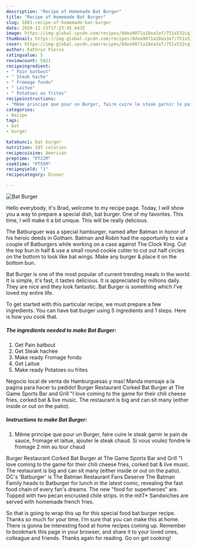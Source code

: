 ```yaml
---
description: "Recipe of Homemade Bat Burger"
title: "Recipe of Homemade Bat Burger"
slug: 1881-recipe-of-homemade-bat-burger
date: 2020-12-23T17:23:45.643Z
image: https://img-global.cpcdn.com/recipes/8dea9071a18ea3af/751x532cq70/bat-burger-photo-principale-de-la-recette.jpg
thumbnail: https://img-global.cpcdn.com/recipes/8dea9071a18ea3af/751x532cq70/bat-burger-photo-principale-de-la-recette.jpg
cover: https://img-global.cpcdn.com/recipes/8dea9071a18ea3af/751x532cq70/bat-burger-photo-principale-de-la-recette.jpg
author: Kathryn Pierce
ratingvalue: 5
reviewcount: 5821
recipeingredient:
- " Pain batbout"
- " Steak hache"
- " Fromage fondu"
- " Laitue"
- " Potatoes ou frites"
recipeinstructions:
- "Même principe que pour un Burger, faire cuire le steak garnir le pain de sauce, fromage et laitue, ajouter le steak chaud. Si vous voulez fondre le fromage 2 min au tour chaud"
categories:
- Recipe
tags:
- bat
- burger

katakunci: bat burger 
nutrition: 107 calories
recipecuisine: American
preptime: "PT22M"
cooktime: "PT55M"
recipeyield: "1"
recipecategory: Dinner

---
```



![Bat Burger](https://img-global.cpcdn.com/recipes/8dea9071a18ea3af/751x532cq70/bat-burger-photo-principale-de-la-recette.jpg)

Hello everybody, it's Brad, welcome to my recipe page. Today, I will show you a way to prepare a special dish, bat burger. One of my favorites. This time, I will make it a bit unique. This will be really delicious.

The Batburguer was a special hamburger, named after Batman in honor of his heroic deeds in Gotham. Batman and Robin had the opportunity to eat a couple of Batburgers while working on a case against The Clock King. Cut the top bun in half &amp; use a small round cookie cutter to cut out half circles on the bottom to look like bat wings. Make any burger &amp; place it on the bottom bun.

Bat Burger is one of the most popular of current trending meals in the world. It is simple, it's fast, it tastes delicious. It is appreciated by millions daily. They are nice and they look fantastic. Bat Burger is something which I've loved my entire life.


To get started with this particular recipe, we must prepare a few ingredients. You can have bat burger using 5 ingredients and 1 steps. Here is how you cook that.

<!--inarticleads1-->

##### The ingredients needed to make Bat Burger:

1. Get  Pain batbout
1. Get  Steak hachée
1. Make ready  Fromage fondu
1. Get  Laitue
1. Make ready  Potatoes ou frites


Negocio local de venta de Hamburguesas y mas! Manda mensaje a la pagina para hacer tu pedido! Burger Restaurant Corked Bat Burger at The Game Sports Bar and Grill &#34;I love coming to the game for their chili cheese fries, corked bat &amp; live music. The restaurant is big and can sit many (either inside or out on the patio). 

<!--inarticleads2-->

##### Instructions to make Bat Burger:

1. Même principe que pour un Burger, faire cuire le steak garnir le pain de sauce, fromage et laitue, ajouter le steak chaud. Si vous voulez fondre le fromage 2 min au tour chaud


Burger Restaurant Corked Bat Burger at The Game Sports Bar and Grill &#34;I love coming to the game for their chili cheese fries, corked bat &amp; live music. The restaurant is big and can sit many (either inside or out on the patio). DC&#39;s &#39;Batburger&#39; is The Batman Restaurant Fans Deserve The Batman Family heads to Batburger for lunch in the latest comic, revealing the fast food chain of every fan&#39;s dreams. The new &#34;food for superheroes&#34; are. Topped with two pecan encrusted chile strips. in the mitT* Sandwiches are served with homemade french fries. 

So that is going to wrap this up for this special food bat burger recipe. Thanks so much for your time. I'm sure that you can make this at home. There is gonna be interesting food at home recipes coming up. Remember to bookmark this page in your browser, and share it to your loved ones, colleague and friends. Thanks again for reading. Go on get cooking!
